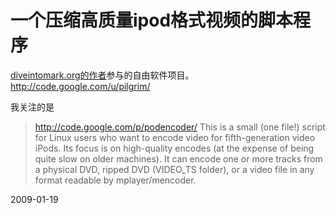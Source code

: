 # 一个压缩高质量ipod格式视频的脚本程序

[diveintomark.org的作者](http://diveintomark.org/about)参与的自由软件项目。
http://code.google.com/u/pilgrim/

我关注的是
> http://code.google.com/p/podencoder/
> This is a small (one file!) script for Linux users who want to encode video for fifth-generation video iPods. Its focus is on high-quality encodes (at the expense of being quite slow on older machines). It can encode one or more tracks from a physical DVD, ripped DVD (VIDEO_TS folder), or a video file in any format readable by mplayer/mencoder.

2009-01-19